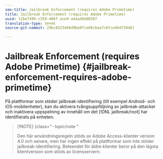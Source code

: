 ```yaml
---
seo-title: Jailbreak Enforcement (requires Adobe Primetime)
title: Jailbreak Enforcement (requires Adobe Primetime)
uuid: 12be7499-c359-406f-ace9-a4aad9e00207
translation-type: tm+mt
source-git-commit: 29bc8323460d9be0fce66cbea7c6fce46df20d61

---
```



# Jailbreak Enforcement (requires Adobe Primetime) {#jailbreak-enforcement-requires-adobe-primetime}

På plattformar som stöder jailbreak-identifiering (till exempel Android- och iOS-mobilenheter), kan du aktivera tvångsuppföljning av jailbreak-attacker och inaktivera uppspelning av innehåll om det [!DNL jailbreak/root] har identifierats på enheten.

>[!NOTE] {class=&quot;- topic/note &quot;
>
>Den här användningsregeln stöds av Adobe Access-klienter version 4.0 och senare, men har ingen effekt på plattformar som inte stöder jailbreak-identifiering. Beteendet för äldre klienter beror på den lägsta klientversion som stöds av licensservern.

